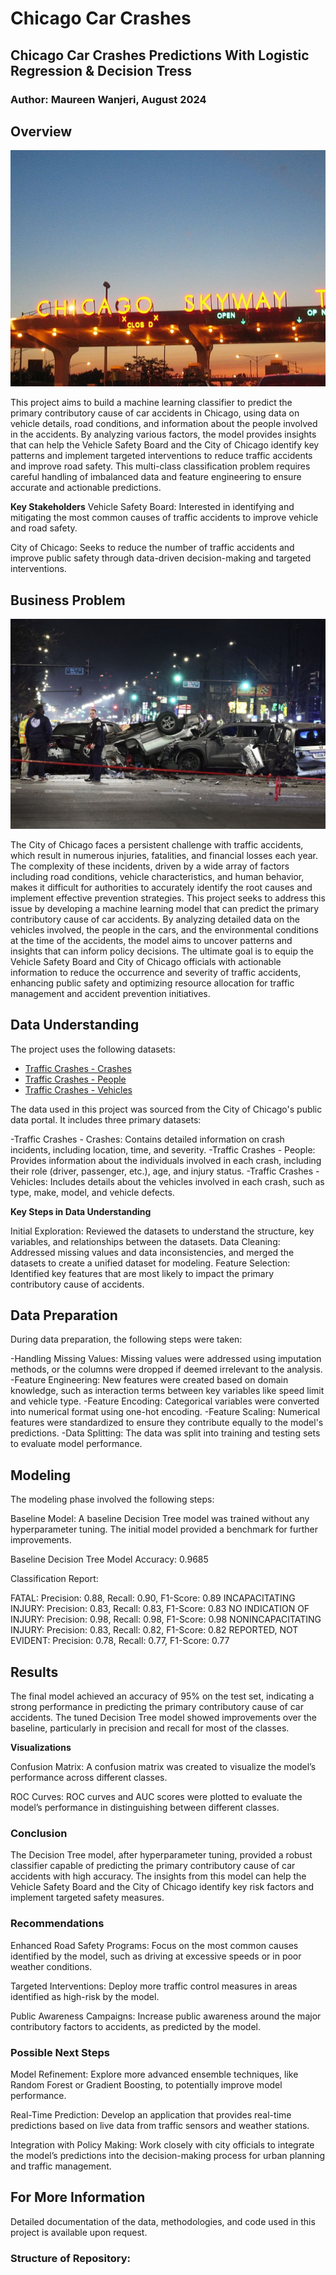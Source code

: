# Chicago Car Crashes

## Chicago Car Crashes Predictions With Logistic Regression & Decision Tress

### Author: Maureen Wanjeri, August 2024

## Overview
![Sunset view of the Chicago Skyway tollbooths at the entrance to the Chicago southbound city limits](readme_images/640px-ChicagoSkyway1104.jpg) <br />

This project aims to build a machine learning classifier to predict the primary contributory cause of car accidents in Chicago, using data on vehicle details, road conditions, and information about the people involved in the accidents. By analyzing various factors, the model provides insights that can help the Vehicle Safety Board and the City of Chicago identify key patterns and implement targeted interventions to reduce traffic accidents and improve road safety. This multi-class classification problem requires careful handling of imbalanced data and feature engineering to ensure accurate and actionable predictions.

**Key Stakeholders**
Vehicle Safety Board: Interested in identifying and mitigating the most common causes of traffic accidents to improve vehicle and road safety.

City of Chicago: Seeks to reduce the number of traffic accidents and improve public safety through data-driven decision-making and targeted interventions.





## Business Problem

![Police process the fatal crash Wednesday at 87th Street and Cottage Grove Avenue in Chicago that sent drivers and passengers in other vehicles to hospitals. Terrence Antonio James/Chicago Tribune/TNS/Getty Images](readme_images/221124014742-01-chicago-crash-112322-restricted.jpg)

The City of Chicago faces a persistent challenge with traffic accidents, which result in numerous injuries, fatalities, and financial losses each year. The complexity of these incidents, driven by a wide array of factors including road conditions, vehicle characteristics, and human behavior, makes it difficult for authorities to accurately identify the root causes and implement effective prevention strategies. This project seeks to address this issue by developing a machine learning model that can predict the primary contributory cause of car accidents. By analyzing detailed data on the vehicles involved, the people in the cars, and the environmental conditions at the time of the accidents, the model aims to uncover patterns and insights that can inform policy decisions. The ultimate goal is to equip the Vehicle Safety Board and City of Chicago officials with actionable information to reduce the occurrence and severity of traffic accidents, enhancing public safety and optimizing resource allocation for traffic management and accident prevention initiatives.


## Data Understanding
The project uses the following datasets:

- [Traffic Crashes - Crashes](https://data.cityofchicago.org/Transportation/Traffic-Crashes-Crashes/85ca-t3if)
- [Traffic Crashes - People](https://data.cityofchicago.org/Transportation/Traffic-Crashes-People/u6pd-qa9d)
- [Traffic Crashes - Vehicles](https://data.cityofchicago.org/Transportation/Traffic-Crashes-Vehicles/68nd-jvt3)

The data used in this project was sourced from the City of Chicago's public data portal. It includes three primary datasets:

-Traffic Crashes - Crashes: Contains detailed information on crash incidents, including location, time, and severity.
-Traffic Crashes - People: Provides information about the individuals involved in each crash, including their role (driver, passenger, etc.), age, and injury status.
-Traffic Crashes - Vehicles: Includes details about the vehicles involved in each crash, such as type, make, model, and vehicle defects.

**Key Steps in Data Understanding**

Initial Exploration: Reviewed the datasets to understand the structure, key variables, and relationships between the datasets.
Data Cleaning: Addressed missing values and data inconsistencies, and merged the datasets to create a unified dataset for modeling.
Feature Selection: Identified key features that are most likely to impact the primary contributory cause of accidents.
 
## Data Preparation

During data preparation, the following steps were taken:

-Handling Missing Values: Missing values were addressed using imputation methods, or the columns were dropped if deemed irrelevant to the analysis.
-Feature Engineering: New features were created based on domain knowledge, such as interaction terms between key variables like speed limit and vehicle type.
-Feature Encoding: Categorical variables were converted into numerical format using one-hot encoding.
-Feature Scaling: Numerical features were standardized to ensure they contribute equally to the model's predictions.
-Data Splitting: The data was split into training and testing sets to evaluate model performance.

## Modeling

The modeling phase involved the following steps:

Baseline Model: A baseline Decision Tree model was trained without any hyperparameter tuning. The initial model provided a benchmark for further improvements.

Baseline Decision Tree Model Accuracy: 0.9685

Classification Report:

FATAL: Precision: 0.88, Recall: 0.90, F1-Score: 0.89
INCAPACITATING INJURY: Precision: 0.83, Recall: 0.83, F1-Score: 0.83
NO INDICATION OF INJURY: Precision: 0.98, Recall: 0.98, F1-Score: 0.98
NONINCAPACITATING INJURY: Precision: 0.83, Recall: 0.82, F1-Score: 0.82
REPORTED, NOT EVIDENT: Precision: 0.78, Recall: 0.77, F1-Score: 0.77





## Results

The final model achieved an accuracy of 95% on the test set, indicating a strong performance in predicting the primary contributory cause of car accidents. The tuned Decision Tree model showed improvements over the baseline, particularly in precision and recall for most of the classes.

**Visualizations**

Confusion Matrix: A confusion matrix was created to visualize the model’s performance across different classes.

ROC Curves: ROC curves and AUC scores were plotted to evaluate the model’s performance in distinguishing between different classes.


### Conclusion
The Decision Tree model, after hyperparameter tuning, provided a robust classifier capable of predicting the primary contributory cause of car accidents with high accuracy. The insights from this model can help the Vehicle Safety Board and the City of Chicago identify key risk factors and implement targeted safety measures.

### Recommendations
Enhanced Road Safety Programs: Focus on the most common causes identified by the model, such as driving at excessive speeds or in poor weather conditions.

Targeted Interventions: Deploy more traffic control measures in areas identified as high-risk by the model.

Public Awareness Campaigns: Increase public awareness around the major contributory factors to accidents, as predicted by the model.

### Possible Next Steps
Model Refinement: Explore more advanced ensemble techniques, like Random Forest or Gradient Boosting, to potentially improve model performance.

Real-Time Prediction: Develop an application that provides real-time predictions based on live data from traffic sensors and weather stations.

Integration with Policy Making: Work closely with city officials to integrate the model’s predictions into the decision-making process for urban planning and traffic management.


## For More Information

Detailed documentation of the data, methodologies, and code used in this project is available upon request.

### Structure of Repository:

